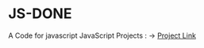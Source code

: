 # JS-DONE
A Code for javascript
JavaScript Projects : ->  [Project Link](https://stackblitz.com/edit/stackblitz-starters-2rhjyj?file=index.html)
